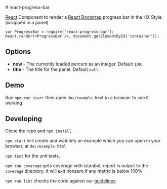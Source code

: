# react-progress-bar

[React](https://facebook.github.io/react/) Component to render a [React Bootstrap](https://react-bootstrap.github.io/) progress bar in the HX Style (wrapped in a panel)

```
var ProgressBar = require('react-progress-bar');
React.render(<ProgressBar />, document.getElementById('container'));
```

## Options

- __now__ - The currently loaded percent as an integer. Default `100`.
- __title__ - The title for the panel. Default `null`.


## Demo

Run `npm run start` then open `doc/example.html` in a browser to see it working

## Developing

Clone the repo and `npm install`.

`npm start` will create and watchify an example which you can open in your browser, at `doc/example.html`

`npm test` for the unit tests.

`npm run coverage` gets coverage with istanbul, report is output to the `coverage` directory. It will exit nonzero if any metric is below 100%

`npm run lint` checks the code against our [guidelines](https://github.com/holidayextras/culture/blob/master/.eslintrc)
